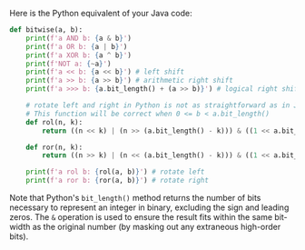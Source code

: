 Here is the Python equivalent of your Java code:

```python
def bitwise(a, b):
    print(f'a AND b: {a & b}')
    print(f'a OR b: {a | b}')
    print(f'a XOR b: {a ^ b}')
    print(f'NOT a: {~a}')
    print(f'a << b: {a << b}') # left shift
    print(f'a >> b: {a >> b}') # arithmetic right shift
    print(f'a >>> b: {a.bit_length() + (a >> b)}') # logical right shift

    # rotate left and right in Python is not as straightforward as in Java.
    # This function will be correct when 0 <= b < a.bit_length()
    def rol(n, k):
        return ((n << k) | (n >> (a.bit_length() - k))) & ((1 << a.bit_length()) - 1)

    def ror(n, k):
        return ((n >> k) | (n << (a.bit_length() - k))) & ((1 << a.bit_length()) - 1)

    print(f'a rol b: {rol(a, b)}') # rotate left
    print(f'a ror b: {ror(a, b)}') # rotate right
```

Note that Python's `bit_length()` method returns the number of bits necessary to represent an integer in binary, excluding the sign and leading zeros. The `&` operation is used to ensure the result fits within the same bit-width as the original number (by masking out any extraneous high-order bits).

